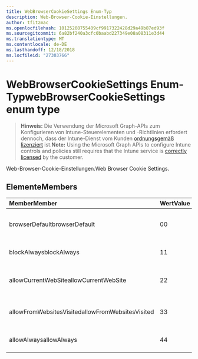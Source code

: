 ```yaml
---
title: WebBrowserCookieSettings Enum-Typ
description: Web-Browser-Cookie-Einstellungen.
author: tfitzmac
ms.openlocfilehash: 10125208755409cf9917322428d29a49b87ed93f
ms.sourcegitcommit: 6a82bf240a3cfc0baabd227349e08a08311e3d44
ms.translationtype: MT
ms.contentlocale: de-DE
ms.lasthandoff: 12/18/2018
ms.locfileid: "27303766"
---
```

# <a name="webbrowsercookiesettings-enum-type"></a><span data-ttu-id="b3038-103">WebBrowserCookieSettings Enum-Typ</span><span class="sxs-lookup"><span data-stu-id="b3038-103">webBrowserCookieSettings enum type</span></span>

> <span data-ttu-id="b3038-104">**Hinweis:** Die Verwendung der Microsoft Graph-APIs zum Konfigurieren von Intune-Steuerelementen und -Richtlinien erfordert dennoch, dass der Intune-Dienst vom Kunden [ordnungsgemäß lizenziert](https://go.microsoft.com/fwlink/?linkid=839381) ist.</span><span class="sxs-lookup"><span data-stu-id="b3038-104">**Note:** Using the Microsoft Graph APIs to configure Intune controls and policies still requires that the Intune service is [correctly licensed](https://go.microsoft.com/fwlink/?linkid=839381) by the customer.</span></span>

<span data-ttu-id="b3038-105">Web-Browser-Cookie-Einstellungen.</span><span class="sxs-lookup"><span data-stu-id="b3038-105">Web Browser Cookie Settings.</span></span>
## <a name="members"></a><span data-ttu-id="b3038-106">Elemente</span><span class="sxs-lookup"><span data-stu-id="b3038-106">Members</span></span>
|<span data-ttu-id="b3038-107">Member</span><span class="sxs-lookup"><span data-stu-id="b3038-107">Member</span></span>|<span data-ttu-id="b3038-108">Wert</span><span class="sxs-lookup"><span data-stu-id="b3038-108">Value</span></span>|<span data-ttu-id="b3038-109">Beschreibung</span><span class="sxs-lookup"><span data-stu-id="b3038-109">Description</span></span>|
|:---|:---|:---|
|<span data-ttu-id="b3038-110">browserDefault</span><span class="sxs-lookup"><span data-stu-id="b3038-110">browserDefault</span></span>|<span data-ttu-id="b3038-111">0</span><span class="sxs-lookup"><span data-stu-id="b3038-111">0</span></span>|<span data-ttu-id="b3038-112">Standardwert Browser, keine beabsichtigt.</span><span class="sxs-lookup"><span data-stu-id="b3038-112">Browser default value, no intent.</span></span>|
|<span data-ttu-id="b3038-113">blockAlways</span><span class="sxs-lookup"><span data-stu-id="b3038-113">blockAlways</span></span>|<span data-ttu-id="b3038-114">1</span><span class="sxs-lookup"><span data-stu-id="b3038-114">1</span></span>|<span data-ttu-id="b3038-115">Sperren Sie Cookies immer.</span><span class="sxs-lookup"><span data-stu-id="b3038-115">Always block cookies.</span></span>|
|<span data-ttu-id="b3038-116">allowCurrentWebSite</span><span class="sxs-lookup"><span data-stu-id="b3038-116">allowCurrentWebSite</span></span>|<span data-ttu-id="b3038-117">2</span><span class="sxs-lookup"><span data-stu-id="b3038-117">2</span></span>|<span data-ttu-id="b3038-118">Zulassen von Cookies aus der aktuellen Website.</span><span class="sxs-lookup"><span data-stu-id="b3038-118">Allow cookies from current Web site.</span></span>|
|<span data-ttu-id="b3038-119">allowFromWebsitesVisited</span><span class="sxs-lookup"><span data-stu-id="b3038-119">allowFromWebsitesVisited</span></span>|<span data-ttu-id="b3038-120">3</span><span class="sxs-lookup"><span data-stu-id="b3038-120">3</span></span>|<span data-ttu-id="b3038-121">Zulassen von Cookies von besuchten Websites.</span><span class="sxs-lookup"><span data-stu-id="b3038-121">Allow Cookies from websites visited.</span></span>|
|<span data-ttu-id="b3038-122">allowAlways</span><span class="sxs-lookup"><span data-stu-id="b3038-122">allowAlways</span></span>|<span data-ttu-id="b3038-123">4</span><span class="sxs-lookup"><span data-stu-id="b3038-123">4</span></span>|<span data-ttu-id="b3038-124">Cookies immer zulassen.</span><span class="sxs-lookup"><span data-stu-id="b3038-124">Always allow cookies.</span></span>|




